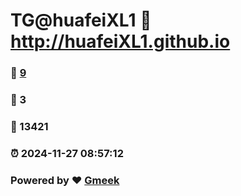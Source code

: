 # TG@huafeiXL1 :link: http://huafeiXL1.github.io 
### :page_facing_up: [9](http://huafeiXL1.github.io/tag.html) 
### :speech_balloon: 3 
### :hibiscus: 13421 
### :alarm_clock: 2024-11-27 08:57:12 
### Powered by :heart: [Gmeek](https://github.com/Meekdai/Gmeek)
